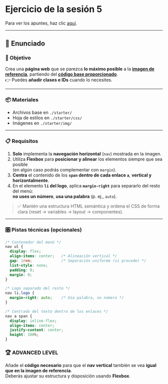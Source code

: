 # Ejercicio de la sesión 5

Para ver los apuntes, haz clic [aquí](https://github.com/Marco-Poelsma/Web-S05).

---

## 📝 Enunciado

### 🎯 Objetivo

Crea una **página web** que se parezca **lo máximo posible** a la [**imagen de referencia**](./starter/img/Captura.PNG), partiendo del [**código base proporcionado**](./starter/).  
👉 Puedes **añadir clases e IDs** cuando lo necesites.

---

### 📦 Materiales

- Archivos base en `./starter/`
- Hoja de estilos en `./starter/css/`
- Imágenes en `./starter/img/`

---

### 📋 Requisitos

1. **Solo** implementa la **navegación horizontal** (`nav`) mostrada en la imagen.
2. Utiliza **Flexbox** para **posicionar y alinear** los elementos siempre que sea posible  
   (en algún caso podrás complementar con `margin`).
3. **Centra** el contenido de los **`span` dentro de cada enlace `a`**, **vertical y horizontalmente**.
4. En el elemento **`li` del logo**, aplica **`margin-right`** para separarlo del resto del menú:  
   **no uses un número**, **usa una palabra** (p. ej., `auto`).

> ✅ Mantén una estructura HTML semántica y ordena el CSS de forma clara (reset → variables → layout → componentes).

---

### 🎛️ Pistas técnicas (opcionales)

```css
/* Contenedor del menú */
nav ul {
  display: flex;
  align-items: center;   /* Alineación vertical */
  gap: 1rem;             /* Separación uniforme (si procede) */
  list-style: none;
  padding: 0;
  margin: 0;
}

/* Logo separado del resto */
nav li.logo {
  margin-right: auto;    /* Usa palabra, no número */
}

/* Centrado del texto dentro de los enlaces */
nav a span {
  display: inline-flex;
  align-items: center;
  justify-content: center;
  height: 100%;
}
```

### 🏆 ADVANCED LEVEL

Añade el **código necesario** para que el **nav vertical** también se vea **igual que en la imagen de referencia**.  
Deberás ajustar su estructura y disposición usando **Flexbox**.